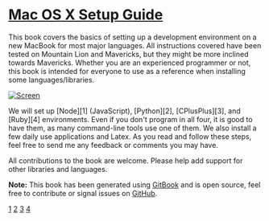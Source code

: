 [Mac OS X Setup Guide](http://sourabhbajaj.com/mac-setup)
====================

This book covers the basics of setting up a development environment on a new MacBook for most major languages. All instructions covered have been tested on Mountain Lion and Mavericks, but they might be more inclined towards Mavericks. Whether you are an experienced programmer or not, this book is intended for everyone to use as a reference when installing some languages/libraries.

[![Screen](https://raw.githubusercontent.com/sb2nov/mac-setup/master/assets/intro.jpeg)](https://raw.githubusercontent.com/sb2nov/mac-setup/master/assets/intro.jpeg)

We will set up [Node][1] (JavaScript), [Python][2], [CPlusPlus][3], and [Ruby][4] environments. Even if you don't program in all four, it is good to have them, as many command-line tools use one of them. We also install a few daily use applications and Latex. As you read and follow these steps, feel free to send me any feedback or comments you may have.

All contributions to the book are welcome. Please help add support for other libraries and languages.

**Note:** This book has been generated using [GitBook](http://www.gitbook.io) and is open source, feel free to contribute or signal issues on [GitHub](https://github.com/sb2nov/mac-setup).

[1](http://nodejs.org)
[2](http://www.python.org)
[3](http://www.cplusplus.com)
[4](http://www.ruby-lang.org)

